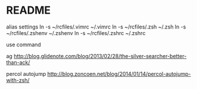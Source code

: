 # README #

alias settings
ln -s ~/rcfiles/.vimrc ~/.vimrc
ln -s ~/rcfiles/.zsh ~/.zsh
ln -s ~/rcfiles/.zshenv ~/.zshenv
ln -s ~/rcfiles/.zshrc ~/.zshrc

use command

ag
http://blog.glidenote.com/blog/2013/02/28/the-silver-searcher-better-than-ack/

percol
autojump
http://blog.zoncoen.net/blog/2014/01/14/percol-autojump-with-zsh/